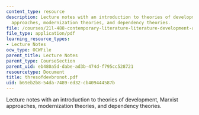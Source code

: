 ```yaml
---
content_type: resource
description: Lecture notes with an introduction to theories of development, Marxist
  approaches, modernization theories, and dependency theories.
file: /courses/21l-488-contemporary-literature-literature-development-and-human-rights-spring-2008/b69eb2b854da7489ed32cb409444587b_thresofdevbronot.pdf
file_type: application/pdf
learning_resource_types:
- Lecture Notes
ocw_type: OCWFile
parent_title: Lecture Notes
parent_type: CourseSection
parent_uid: eb480a5d-dabe-ad3b-474d-f795cc528721
resourcetype: Document
title: thresofdevbronot.pdf
uid: b69eb2b8-54da-7489-ed32-cb409444587b
---
```

Lecture notes with an introduction to theories of development, Marxist approaches, modernization theories, and dependency theories.


